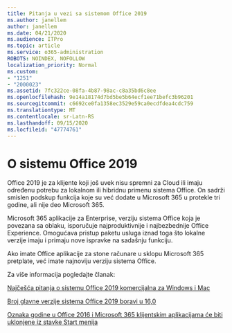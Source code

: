 ```yaml
---
title: Pitanja u vezi sa sistemom Office 2019
ms.author: janellem
author: janellem
ms.date: 04/21/2020
ms.audience: ITPro
ms.topic: article
ms.service: o365-administration
ROBOTS: NOINDEX, NOFOLLOW
localization_priority: Normal
ms.custom:
- "1251"
- "2000023"
ms.assetid: 7fc322ce-08fa-4b87-98ac-c8a35bd6c8ee
ms.openlocfilehash: 9e14a18174d7bd5be5b64ecf1ee71befc3b96201
ms.sourcegitcommit: c6692ce0fa1358ec3529e59ca0ecdfdea4cdc759
ms.translationtype: MT
ms.contentlocale: sr-Latn-RS
ms.lasthandoff: 09/15/2020
ms.locfileid: "47774761"
---
```

# <a name="about-office-2019"></a>O sistemu Office 2019

Office 2019 je za klijente koji još uvek nisu spremni za Cloud ili imaju određenu potrebu za lokalnom ili hibridnu primenu sistema Office. On sadrži smislen podskup funkcija koje su već dodate u Microsoft 365 u protekle tri godine, ali nije deo Microsoft 365.
  
Microsoft 365 aplikacije za Enterprise, verziju sistema Office koja je povezana sa oblaku, isporučuje najproduktivnije i najbezbednije Office Experience. Omogućava pristup paketu usluga iznad toga što lokalne verzije imaju i primaju nove ispravke na sadašnju funkciju.
  
Ako imate Office aplikacije za stone računare u sklopu Microsoft 365 pretplate, već imate najnoviju verziju sistema Office.
  
Za više informacija pogledajte članak:
  
[Najčešća pitanja o sistemu Office 2019 komercijalna za Windows i Mac](https://support.microsoft.com/help/4133312)
  
[Broj glavne verzije sistema Office 2019 boravi u 16,0](https://docs.microsoft.com/deployoffice/office2019/overview)
  
[Oznaka godine u Office 2016 i Microsoft 365 klijentskim aplikacijama će biti uklonjene iz stavke Start menija](https://support.office.com/article/8fe5e052-76d2-49de-af30-2e84ed3da907?wt.mc_id=Alchemy_ClientDIA)
  